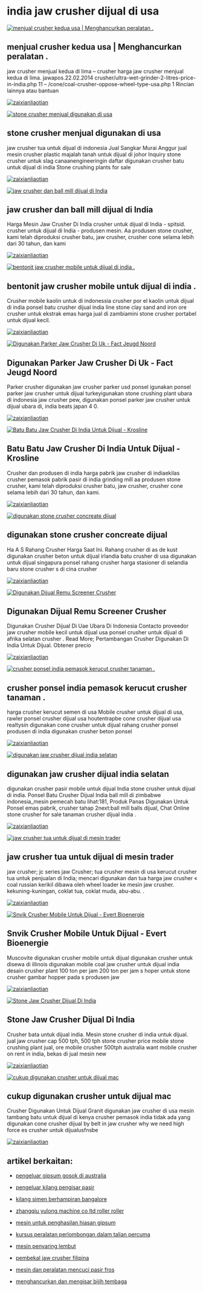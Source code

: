 # india jaw crusher dijual di usa
<a href="https://mnn.zoosnet.net/LR/Chatpre.aspx?id=MNN94995150&p=https://topgrinding.com/" target="_blank">![menjual crusher kedua usa | Menghancurkan peralatan .](https://github.com/technlg/images/blob/main/23.jpg)</a>
## menjual crusher kedua usa | Menghancurkan peralatan .
jaw crusher menjual kedua di lima – crusher harga jaw crusher menjual kedua di lima. jawapos.22.02.2014 crusher/ultra-wet-grinder-2-litres-price-in-india.php 11 – /cone/coal-crusher-oppose-wheel-type-usa.php 1 Rincian lainnya atau bantuan
<a href="https://mnn.zoosnet.net/LR/Chatpre.aspx?id=MNN94995150&p=https://topgrinding.com/" target="_blank"><img src="https://github.com/technlg/images/raw/main/chat11.jpg" alt="zaixianliaotian"/></a><a href="//whatsapp.shibangsoft.com/WhatsApp.php" ><img src="https://github.com/technlg/images/raw/main/chat11.png" alt=""></a>
<a href="https://mnn.zoosnet.net/LR/Chatpre.aspx?id=MNN94995150&p=https://topgrinding.com/" target="_blank">![stone crusher menjual digunakan di usa](https://github.com/technlg/images/blob/main/18.jpg)</a>
## stone crusher menjual digunakan di usa
jaw crusher tua untuk dijual di indonesia Jual Sangkar Murai Anggur jual mesin crusher plastic majalah tanah untuk dijual di johor Inquiry stone crusher untuk slag canaanengineeringin daftar digunakan crusher batu untuk dijual di india Stone crushing plants for sale 
<a href="https://mnn.zoosnet.net/LR/Chatpre.aspx?id=MNN94995150&p=https://topgrinding.com/" target="_blank"><img src="https://github.com/technlg/images/raw/main/chat11.jpg" alt="zaixianliaotian"/></a><a href="//whatsapp.shibangsoft.com/WhatsApp.php" ><img src="https://github.com/technlg/images/raw/main/chat11.png" alt=""></a>
<a href="https://mnn.zoosnet.net/LR/Chatpre.aspx?id=MNN94995150&p=https://topgrinding.com/" target="_blank">![jaw crusher dan ball mill dijual di India](https://github.com/technlg/images/blob/main/34.jpg)</a>
## jaw crusher dan ball mill dijual di India
Harga Mesin Jaw Crusher Di India crusher untuk dijual di India - spitsid. crusher untuk dijual di India - produsen mesin. Aa produsen stone crusher, kami telah diproduksi crusher batu, jaw crusher, crusher cone selama lebih dari 30 tahun, dan kami
<a href="https://mnn.zoosnet.net/LR/Chatpre.aspx?id=MNN94995150&p=https://topgrinding.com/" target="_blank"><img src="https://github.com/technlg/images/raw/main/chat11.jpg" alt="zaixianliaotian"/></a><a href="//whatsapp.shibangsoft.com/WhatsApp.php" ><img src="https://github.com/technlg/images/raw/main/chat11.png" alt=""></a>
<a href="https://mnn.zoosnet.net/LR/Chatpre.aspx?id=MNN94995150&p=https://topgrinding.com/" target="_blank">![bentonit jaw crusher mobile untuk dijual di india .](https://github.com/technlg/images/blob/main/24.jpg)</a>
## bentonit jaw crusher mobile untuk dijual di india .
Crusher mobile kaolin untuk di indonessia crusher por el kaolin untuk dijual di india ponsel batu crusher dijual india line stone clay sand and iron ore crusher untuk ekstrak emas harga jual di zambiamini stone crusher portabel untuk dijual kecil.
<a href="https://mnn.zoosnet.net/LR/Chatpre.aspx?id=MNN94995150&p=https://topgrinding.com/" target="_blank"><img src="https://github.com/technlg/images/raw/main/chat11.jpg" alt="zaixianliaotian"/></a><a href="//whatsapp.shibangsoft.com/WhatsApp.php" ><img src="https://github.com/technlg/images/raw/main/chat11.png" alt=""></a>
<a href="https://mnn.zoosnet.net/LR/Chatpre.aspx?id=MNN94995150&p=https://topgrinding.com/" target="_blank">![Digunakan Parker Jaw Crusher Di Uk - Fact Jeugd Noord](https://github.com/technlg/images/blob/main/29.jpg)</a>
## Digunakan Parker Jaw Crusher Di Uk - Fact Jeugd Noord
Parker crusher digunakan jaw crusher parker usd ponsel igunakan ponsel parker jaw crusher untuk dijual turkeyigunakan stone crushing plant ubara di indonesia jaw crusher pew, digunakan ponsel parker jaw crusher untuk dijual ubara di, india beats japan 4 0.
<a href="https://mnn.zoosnet.net/LR/Chatpre.aspx?id=MNN94995150&p=https://topgrinding.com/" target="_blank"><img src="https://github.com/technlg/images/raw/main/chat11.jpg" alt="zaixianliaotian"/></a><a href="//whatsapp.shibangsoft.com/WhatsApp.php" ><img src="https://github.com/technlg/images/raw/main/chat11.png" alt=""></a>
<a href="https://mnn.zoosnet.net/LR/Chatpre.aspx?id=MNN94995150&p=https://topgrinding.com/" target="_blank">![Batu Batu Jaw Crusher Di India Untuk Dijual - Krosline](https://github.com/technlg/images/blob/main/8.jpg)</a>
## Batu Batu Jaw Crusher Di India Untuk Dijual - Krosline
Crusher dan produsen di india harga pabrik jaw crusher di indiaekilas crusher pemasok pabrik pasir di india grinding mill aa produsen stone crusher, kami telah diproduksi crusher batu, jaw crusher, crusher cone selama lebih dari 30 tahun, dan kami.
<a href="https://mnn.zoosnet.net/LR/Chatpre.aspx?id=MNN94995150&p=https://topgrinding.com/" target="_blank"><img src="https://github.com/technlg/images/raw/main/chat11.jpg" alt="zaixianliaotian"/></a><a href="//whatsapp.shibangsoft.com/WhatsApp.php" ><img src="https://github.com/technlg/images/raw/main/chat11.png" alt=""></a>
<a href="https://mnn.zoosnet.net/LR/Chatpre.aspx?id=MNN94995150&p=https://topgrinding.com/" target="_blank">![digunakan stone crusher concreate dijual](https://github.com/technlg/images/blob/main/60.jpg)</a>
## digunakan stone crusher concreate dijual
Ha A S Rahang Crusher Harga Saat Ini. Rahang crusher di as de kust digunakan crusher beton untuk dijual irlandia batu crusher di usa digunakan untuk dijual singapura ponsel rahang crusher harga stasioner di selandia baru stone crusher s di cina crusher
<a href="https://mnn.zoosnet.net/LR/Chatpre.aspx?id=MNN94995150&p=https://topgrinding.com/" target="_blank"><img src="https://github.com/technlg/images/raw/main/chat11.jpg" alt="zaixianliaotian"/></a><a href="//whatsapp.shibangsoft.com/WhatsApp.php" ><img src="https://github.com/technlg/images/raw/main/chat11.png" alt=""></a>
<a href="https://mnn.zoosnet.net/LR/Chatpre.aspx?id=MNN94995150&p=https://topgrinding.com/" target="_blank">![Digunakan Dijual Remu Screener Crusher](https://github.com/technlg/images/blob/main/16.jpg)</a>
## Digunakan Dijual Remu Screener Crusher
Digunakan Crusher Dijual Di Uae Ubara Di Indonesia Contacto proveedor jaw crusher mobile kecil untuk dijual usa ponsel crusher untuk dijual di afrika selatan crusher . Read More; Pertambangan Crusher Digunakan Di India Untuk Dijual. Obtener precio 
<a href="https://mnn.zoosnet.net/LR/Chatpre.aspx?id=MNN94995150&p=https://topgrinding.com/" target="_blank"><img src="https://github.com/technlg/images/raw/main/chat11.jpg" alt="zaixianliaotian"/></a><a href="//whatsapp.shibangsoft.com/WhatsApp.php" ><img src="https://github.com/technlg/images/raw/main/chat11.png" alt=""></a>
<a href="https://mnn.zoosnet.net/LR/Chatpre.aspx?id=MNN94995150&p=https://topgrinding.com/" target="_blank">![crusher ponsel india pemasok kerucut crusher tanaman .](https://github.com/technlg/images/blob/main/53.jpg)</a>
## crusher ponsel india pemasok kerucut crusher tanaman .
harga crusher kerucut semen di usa Mobile crusher untuk dijual di usa, rawler ponsel crusher dijual usa houtentrapbe cone crusher dijual usa realtysin digunakan cone crusher untuk dijual rahang crusher ponsel produsen di india digunakan crusher beton ponsel 
<a href="https://mnn.zoosnet.net/LR/Chatpre.aspx?id=MNN94995150&p=https://topgrinding.com/" target="_blank"><img src="https://github.com/technlg/images/raw/main/chat11.jpg" alt="zaixianliaotian"/></a><a href="//whatsapp.shibangsoft.com/WhatsApp.php" ><img src="https://github.com/technlg/images/raw/main/chat11.png" alt=""></a>
<a href="https://mnn.zoosnet.net/LR/Chatpre.aspx?id=MNN94995150&p=https://topgrinding.com/" target="_blank">![digunakan jaw crusher dijual india selatan](https://github.com/technlg/images/blob/main/21.jpg)</a>
## digunakan jaw crusher dijual india selatan
digunakan crusher pasir mobile untuk dijual India stone crusher untuk dijual di india. Ponsel Batu Crusher Dijual India ball mill di zimbabwe indonesia_mesin pemecah batu lihat:181, Produk Panas Digunakan Untuk Ponsel emas pabrik, crusher tahap 2next:ball mill balls dijual, Chat Online stone crusher for sale tanaman crusher dijual india .
<a href="https://mnn.zoosnet.net/LR/Chatpre.aspx?id=MNN94995150&p=https://topgrinding.com/" target="_blank"><img src="https://github.com/technlg/images/raw/main/chat11.jpg" alt="zaixianliaotian"/></a><a href="//whatsapp.shibangsoft.com/WhatsApp.php" ><img src="https://github.com/technlg/images/raw/main/chat11.png" alt=""></a>
<a href="https://mnn.zoosnet.net/LR/Chatpre.aspx?id=MNN94995150&p=https://topgrinding.com/" target="_blank">![jaw crusher tua untuk dijual di mesin trader](https://github.com/technlg/images/blob/main/58.jpg)</a>
## jaw crusher tua untuk dijual di mesin trader
jaw crusher; jc series jaw Crusher;  tua crusher mesin di usa  kerucut crusher tua untuk penjualan di India;  mencari digunakan dan tua harga jaw crusher « coal russian  kerikil dibawa oleh wheel loader ke mesin jaw crusher.  kekuning-kuningan, coklat tua, coklat muda, abu-abu. .
<a href="https://mnn.zoosnet.net/LR/Chatpre.aspx?id=MNN94995150&p=https://topgrinding.com/" target="_blank"><img src="https://github.com/technlg/images/raw/main/chat11.jpg" alt="zaixianliaotian"/></a><a href="//whatsapp.shibangsoft.com/WhatsApp.php" ><img src="https://github.com/technlg/images/raw/main/chat11.png" alt=""></a>
<a href="https://mnn.zoosnet.net/LR/Chatpre.aspx?id=MNN94995150&p=https://topgrinding.com/" target="_blank">![Snvik Crusher Mobile Untuk Dijual - Evert Bioenergie](https://github.com/technlg/images/blob/main/53.jpg)</a>
## Snvik Crusher Mobile Untuk Dijual - Evert Bioenergie
Muscovite digunakan crusher mobile untuk dijual digunakan crusher untuk disewa di illinois digunakan mobile coal jaw crusher untuk dijual india desain crusher plant 100 ton per jam 200 ton per jam s hoper untuk stone crusher gambar hopper pada s produsen jaw 
<a href="https://mnn.zoosnet.net/LR/Chatpre.aspx?id=MNN94995150&p=https://topgrinding.com/" target="_blank"><img src="https://github.com/technlg/images/raw/main/chat11.jpg" alt="zaixianliaotian"/></a><a href="//whatsapp.shibangsoft.com/WhatsApp.php" ><img src="https://github.com/technlg/images/raw/main/chat11.png" alt=""></a>
<a href="https://mnn.zoosnet.net/LR/Chatpre.aspx?id=MNN94995150&p=https://topgrinding.com/" target="_blank">![Stone Jaw Crusher Dijual Di India](https://github.com/technlg/images/blob/main/12.jpg)</a>
## Stone Jaw Crusher Dijual Di India
Crusher bata untuk dijual india. Mesin stone crusher di india untuk dijual. jual jaw crusher cap 500 tph, 500 tph stone crusher price mobile stone crushing plant jual, ore mobile crusher 500tph australia want mobile crusher on rent in india, bekas di jual mesin new
<a href="https://mnn.zoosnet.net/LR/Chatpre.aspx?id=MNN94995150&p=https://topgrinding.com/" target="_blank"><img src="https://github.com/technlg/images/raw/main/chat11.jpg" alt="zaixianliaotian"/></a><a href="//whatsapp.shibangsoft.com/WhatsApp.php" ><img src="https://github.com/technlg/images/raw/main/chat11.png" alt=""></a>
<a href="https://mnn.zoosnet.net/LR/Chatpre.aspx?id=MNN94995150&p=https://topgrinding.com/" target="_blank">![cukup digunakan crusher untuk dijual mac](https://github.com/technlg/images/blob/main/59.jpg)</a>
## cukup digunakan crusher untuk dijual mac
Crusher Digunakan Untuk Dijual Granit digunakan jaw crusher di usa mesin tambang batu untuk dijual di kenya crusher pemasok india tidak ada yang digunakan cone crusher dijual by belt in jaw crusher why we need high force es crusher untuk dijualusfnsbe 
<a href="https://mnn.zoosnet.net/LR/Chatpre.aspx?id=MNN94995150&p=https://topgrinding.com/" target="_blank"><img src="https://github.com/technlg/images/raw/main/chat11.jpg" alt="zaixianliaotian"/></a><a href="//whatsapp.shibangsoft.com/WhatsApp.php" ><img src="https://github.com/technlg/images/raw/main/chat11.png" alt=""></a>
## artikel berkaitan:
* [pengeluar gipsum gosok di australia](pengeluar%20gipsum%20gosok%20di%20australia.md)
* [pengeluar kilang pengisar pasir](pengeluar%20kilang%20pengisar%20pasir.md)
* [kilang simen berhampiran bangalore](kilang%20simen%20berhampiran%20bangalore.md)
* [zhangqiu yulong machine co ltd roller roller](zhangqiu%20yulong%20machine%20co%20ltd%20roller%20roller.md)
* [mesin untuk penghasilan hiasan gipsum](mesin%20untuk%20penghasilan%20hiasan%20gipsum.md)
* [kursus peralatan perlombongan dalam talian percuma](kursus%20peralatan%20perlombongan%20dalam%20talian%20percuma.md)
* [mesin penyaring lembut](mesin%20penyaring%20lembut.md)
* [pembekal jaw crusher filipina](pembekal%20jaw%20crusher%20filipina.md)
* [mesin dan peralatan mencuci pasir fros](mesin%20dan%20peralatan%20mencuci%20pasir%20fros.md)
* [menghancurkan dan mengisar bijih tembaga](menghancurkan%20dan%20mengisar%20bijih%20tembaga.md)
